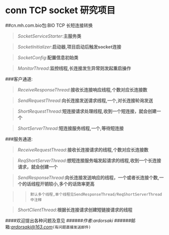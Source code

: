 # conn TCP socket 研究项目

##cn.mh.com.bio包:BIO TCP 长短连接转换

>*SocketServiceStarter*:**主服务类**

>*SocketInitializer*:**启动器,项目启动后触发socket连接**

>*SocketConfig*:**配置信息初始类**

>*MonitorThread*:**监控线程,长连接发生异常则发起重启操作**

###客户通道:

>*ReceiveResponseThread*:**接收长连接响应线程,个数对应长连接数**

>*SendRequestThread*:**向长连接发送请求线程,一个,对长连接轮询发送**

>*ShortRequestThread*:**短连接请求处理线程,收到一个短连接，就会创建一个**

>*ShortServerThread*:**短连接服务线程,一个,等待短连接**

###服务通道:

>*ReceiveRequestThread*:**接收长连接请求的线程,个数对应长连接数**

>*ReqShortServerThread*:**想短连接服务端发起请求的线程,收到一个长连接请求，就会创建一个**

>*SendResponseThread*:**向长连接发送响应的线程，一个或者长连接个数,一个的话线程开销较小,多个的话效率更高**

>>``默认多个线程,单个线程见SendResponseThread/ReqShortServerThread中注释``

>*ShortClientThread*:**根据长连接请求创建短链接请求的线程**

####欢迎提出各种问题及意见
######*作者:ardorsaki*
######邮箱:*ardorsaki@163.com*``(有问题直接发送邮件)``